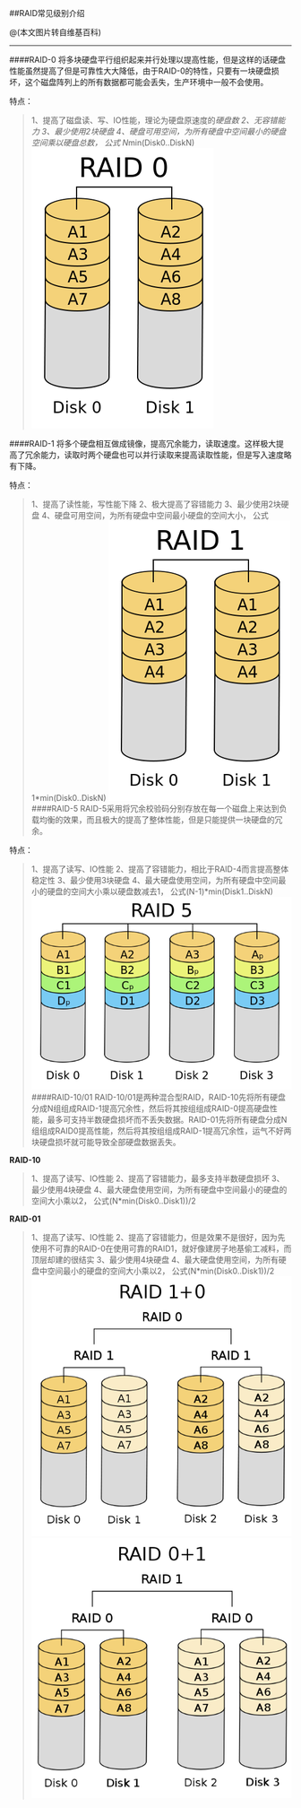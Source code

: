 ##RAID常见级别介绍

@(本文图片转自维基百科)

---
####RAID-0
将多块硬盘平行组织起来并行处理以提高性能，但是这样的话硬盘性能虽然提高了但是可靠性大大降低，由于RAID-0的特性，只要有一块硬盘损坏，这个磁盘阵列上的所有数据都可能会丢失，生产环境中一般不会使用。

特点：
>1、提高了磁盘读、写、IO性能，理论为硬盘原速度的*硬盘数
2、无容错能力
3、最少使用2块硬盘
4、硬盘可用空间，为所有硬盘中空间最小的硬盘空间乘以硬盘总数， 公式 N*min(Disk0..DiskN)
![image](https://github.com/dxtywt/init/blob/master/image/RAID_0.svg.png)

####RAID-1
将多个硬盘相互做成镜像，提高冗余能力，读取速度。这样极大提高了冗余能力，读取时两个硬盘也可以并行读取来提高读取性能，但是写入速度略有下降。

特点：
>1、提高了读性能，写性能下降
2、极大提高了容错能力
3、最少使用2块硬盘
4、硬盘可用空间，为所有硬盘中空间最小硬盘的空间大小， 公式 1*min(Disk0..DiskN)
![image](https://github.com/dxtywt/init/blob/master/image/RAID_1.svg.png)
####RAID-5
RAID-5采用将冗余校验码分别存放在每一个磁盘上来达到负载均衡的效果，而且极大的提高了整体性能，但是只能提供一块硬盘的冗余。

特点：
>1、提高了读写、IO性能
2、提高了容错能力，相比于RAID-4而言提高整体稳定性
3、最少使用3块硬盘
4、最大硬盘使用空间，为所有硬盘中空间最小的硬盘的空间大小乘以硬盘数减去1， 公式(N-1)*min(Disk1..DiskN)
![image](https://github.com/dxtywt/init/blob/master/image/RAID_5.svg.png)
####RAID-10/01
RAID-10/01是两种混合型RAID，RAID-10先将所有硬盘分成N组组成RAID-1提高冗余性，然后将其按组组成RAID-0提高硬盘性能，最多可支持半数硬盘损坏而不丢失数据。RAID-01先将所有硬盘分成N组组成RAID0提高性能，然后将其按组组成RAID-1提高冗余性，运气不好两块硬盘损坏就可能导致全部硬盘数据丢失。

**RAID-10**
>1、提高了读写、IO性能
2、提高了容错能力，最多支持半数硬盘损坏
3、最少使用4块硬盘
4、最大硬盘使用空间，为所有硬盘中空间最小的硬盘的空间大小乘以2， 公式(N*min(Disk0..Disk1))/2

**RAID-01**
>1、提高了读写、IO性能
2、提高了容错能力，但是效果不是很好，因为先使用不可靠的RAID-0在使用可靠的RAID1，就好像建房子地基偷工减料，而顶层却建的很结实
3、最少使用4块硬盘
4、最大硬盘使用空间，为所有硬盘中空间最小的硬盘的空间大小乘以2， 公式(N*min(Disk0..Disk1))/2
![image](https://github.com/dxtywt/init/blob/master/image/RAID_10.svg.png)
![image](https://github.com/dxtywt/init/blob/master/image/RAID_01.svg.png)



